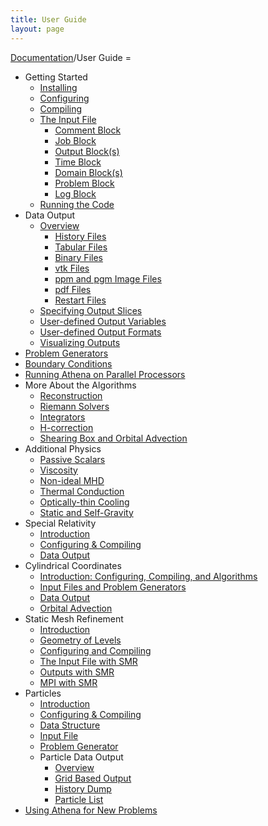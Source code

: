 ```yaml
---
title: User Guide
layout: page
---
```

[Documentation]({{site.baseurl}}/AthenaDocs)/User Guide =

 * Getting Started
   * [Installing]({{site.baseurl}}/AthenaDocsUGInstall)
   * [Configuring]({{site.baseurl}}/AthenaDocsUGConfigure)
   * [Compiling]({{site.baseurl}}/AthenaDocsUGCompile)
   * [The Input File]({{site.baseurl}}/AthenaDocsUGInputFile)
      * [Comment Block]({{site.baseurl}}/AthenaDocsUGCommentBlck)
      * [Job Block]({{site.baseurl}}/AthenaDocsUGJobBlck)
      * [Output Block(s)]({{site.baseurl}}/AthenaDocsUGOutputBlck)
      * [Time Block]({{site.baseurl}}/AthenaDocsUGTimeBlck)
      * [Domain Block(s)]({{site.baseurl}}/AthenaDocsUGDomainBlck)
      * [Problem Block]({{site.baseurl}}/AthenaDocsUGProbBlck)
      * [Log Block]({{site.baseurl}}/AthenaDocsUGLogBlck)
   * [Running the Code]({{site.baseurl}}/AthenaDocsUGRun)
 * Data Output
   * [Overview]({{site.baseurl}}/AthenaDocsUGOutputOverview)
      * [History Files]({{site.baseurl}}/AthenaDocsUGhst)
      * [Tabular Files]({{site.baseurl}}/AthenaDocsUGtab)
      * [Binary Files]({{site.baseurl}}/AthenaDocsUGbin)
      * [vtk Files]({{site.baseurl}}/AthenaDocsUGbtk)
      * [ppm and pgm Image Files]({{site.baseurl}}/AthenaDocsUGppm)
      * [pdf Files]({{site.baseurl}}/AthenaDocsUGpdf)
      * [Restart Files]({{site.baseurl}}/AthenaDocsUGRst)
   * [Specifying Output Slices]({{site.baseurl}}/AthenaDocsUGSlices)
   * [User-defined Output Variables]({{site.baseurl}}/AthenaDocsUGUserExpress)
   * [User-defined Output Formats]({{site.baseurl}}/AthenaDocsUGUserFormats)
   * [Visualizing Outputs]({{site.baseurl}}/AthenaDocsUGVis)
 * [Problem Generators]({{site.baseurl}}/AthenaDocsUGProbGens)
 * [Boundary Conditions]({{site.baseurl}}/AthenaDocsUGBCs)
 * [Running Athena on Parallel Processors]({{site.baseurl}}/AthenaDocsUGParallel)
 * More About the Algorithms
   * [Reconstruction]({{site.baseurl}}/AthenaDocsUGReconstruct)
   * [Riemann Solvers]({{site.baseurl}}/AthenaDocsUGRiemann)
   * [Integrators]({{site.baseurl}}/AthenaDocsUGInt)
   * [H-correction]({{site.baseurl}}/AthenaDocsUGH)
   * [Shearing Box and Orbital Advection]({{site.baseurl}}/AthenaDocsUGFARGO)
 * Additional Physics
   * [Passive Scalars]({{site.baseurl}}/AthenaDocsUGColor)
   * [Viscosity]({{site.baseurl}}/AthenaDocsUGViscosity)
   * [Non-ideal MHD]({{site.baseurl}}/AthenaDocsUGResistivity)
   * [Thermal Conduction]({{site.baseurl}}/AthenaDocsUGConduct)
   * [Optically-thin Cooling]({{site.baseurl}}/AthenaDocsUGCool)
   * [Static and Self-Gravity]({{site.baseurl}}/AthenaDocsUGGravity)
 * Special Relativity
   * [Introduction]({{site.baseurl}}/AthenaDocsSRIntro)
   * [Configuring & Compiling]({{site.baseurl}}/AthenaDocsSRConfigure)
   * [Data Output]({{site.baseurl}}/AthenaDocsSRData)
 * Cylindrical Coordinates
   * [Introduction: Configuring, Compiling, and Algorithms]({{site.baseurl}}/AthenaDocsCylIntro)
   * [Input Files and Problem Generators]({{site.baseurl}}/AthenaDocsCylInput)
   * [Data Output]({{site.baseurl}}/AthenaDocsCylOutput)
   * [Orbital Advection]({{site.baseurl}}/AthenaDocsCylOA)
 * Static Mesh Refinement
   * [Introduction]({{site.baseurl}}/AthenaDocsSMRIntro)
   * [Geometry of Levels]({{site.baseurl}}/AthenaDocsSMRGeom)
   * [Configuring and Compiling]({{site.baseurl}}/AthenaDocsSMRConfig)
   * [The Input File with SMR]({{site.baseurl}}/AthenaDocsSMRInput)
   * [Outputs with SMR]({{site.baseurl}}/AthenaDocsSMROutput)
   * [MPI with SMR]({{site.baseurl}}/AthenaDocsSMRMPI)
 * Particles
   * [Introduction]({{site.baseurl}}/AthenaDocsParIntro)
   * [Configuring & Compiling]({{site.baseurl}}/AthenaDocsParConfig)
   * [Data Structure]({{site.baseurl}}/AthenaDocsParDataStruct)
   * [Input File]({{site.baseurl}}/AthenaDocsParBlock)
   * [Problem Generator]({{site.baseurl}}/AthenaDocsParProb)
   * Particle Data Output
     * [Overview]({{site.baseurl}}/AthenaDocsParOutOverview)
     * [Grid Based Output]({{site.baseurl}}/AthenaDocsParOutBinned)
     * [History Dump]({{site.baseurl}}/AthenaDocsParOutHistory)
     * [Particle List]({{site.baseurl}}/AthenaDocsParOutList)
 * [Using Athena for New Problems]({{site.baseurl}}/AthenaDocsUGNew)

